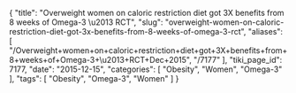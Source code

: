 {
    "title": "Overweight women on caloric restriction diet got 3X benefits from 8 weeks of Omega-3 \u2013 RCT",
    "slug": "overweight-women-on-caloric-restriction-diet-got-3x-benefits-from-8-weeks-of-omega-3-rct",
    "aliases": [
        "/Overweight+women+on+caloric+restriction+diet+got+3X+benefits+from+8+weeks+of+Omega-3+\u2013+RCT+Dec+2015",
        "/7177"
    ],
    "tiki_page_id": 7177,
    "date": "2015-12-15",
    "categories": [
        "Obesity",
        "Women",
        "Omega-3"
    ],
    "tags": [
        "Obesity",
        "Omega-3",
        "Women"
    ]
}